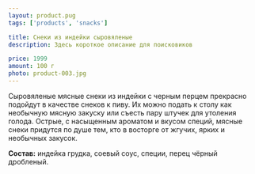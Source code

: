 ```yaml
---
layout: product.pug
tags: ['products', 'snacks']

title: Снеки из индейки сыровяленые
description: Здесь короткое описание для поисковиков

price: 1999
amount: 100 г
photo: product-003.jpg
---
```


Сыровяленые мясные снеки из индейки с черным перцем прекрасно подойдут в качестве снеков к пиву. Их можно подать к столу как необычную мясную закуску или съесть пару штучек для утоления голода. Острые, с насыщенным ароматом и вкусом специй, мясные снеки придутся по душе тем, кто в восторге от жгучих, ярких и необычных закусок.

**Состав:** индейка грудка, соевый соус, специи, перец чёрный дробленый.